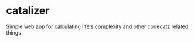 catalizer
=========

Simple web app for calculating life's complexity and other codecatz related things
